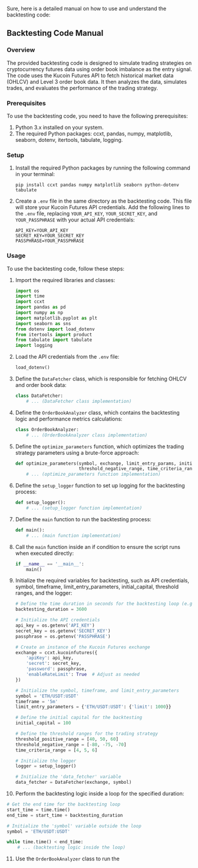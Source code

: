 Sure, here is a detailed manual on how to use and understand the backtesting code:

## Backtesting Code Manual

### Overview
The provided backtesting code is designed to simulate trading strategies on cryptocurrency futures data using order book imbalance as the entry signal. The code uses the Kucoin Futures API to fetch historical market data (OHLCV) and Level 3 order book data. It then analyzes the data, simulates trades, and evaluates the performance of the trading strategy.

### Prerequisites
To use the backtesting code, you need to have the following prerequisites:
1. Python 3.x installed on your system.
2. The required Python packages: ccxt, pandas, numpy, matplotlib, seaborn, dotenv, itertools, tabulate, logging.

### Setup
1. Install the required Python packages by running the following command in your terminal:
   ```
   pip install ccxt pandas numpy matplotlib seaborn python-dotenv tabulate
   ```

2. Create a `.env` file in the same directory as the backtesting code. This file will store your Kucoin Futures API credentials. Add the following lines to the `.env` file, replacing `YOUR_API_KEY`, `YOUR_SECRET_KEY`, and `YOUR_PASSPHRASE` with your actual API credentials:
   ```
   API_KEY=YOUR_API_KEY
   SECRET_KEY=YOUR_SECRET_KEY
   PASSPHRASE=YOUR_PASSPHRASE
   ```

### Usage
To use the backtesting code, follow these steps:

1. Import the required libraries and classes:
   ```python
   import os
   import time
   import ccxt
   import pandas as pd
   import numpy as np
   import matplotlib.pyplot as plt
   import seaborn as sns
   from dotenv import load_dotenv
   from itertools import product
   from tabulate import tabulate
   import logging
   ```

2. Load the API credentials from the `.env` file:
   ```python
   load_dotenv()
   ```

3. Define the `DataFetcher` class, which is responsible for fetching OHLCV and order book data:
   ```python
   class DataFetcher:
       # ... (DataFetcher class implementation)
   ```

4. Define the `OrderBookAnalyzer` class, which contains the backtesting logic and performance metrics calculations:
   ```python
   class OrderBookAnalyzer:
       # ... (OrderBookAnalyzer class implementation)
   ```

5. Define the `optimize_parameters` function, which optimizes the trading strategy parameters using a brute-force approach:
   ```python
   def optimize_parameters(symbol, exchange, limit_entry_params, initial_capital, threshold_positive_range,
                           threshold_negative_range, time_criteria_range):
       # ... (optimize_parameters function implementation)
   ```

6. Define the `setup_logger` function to set up logging for the backtesting process:
   ```python
   def setup_logger():
       # ... (setup_logger function implementation)
   ```

7. Define the `main` function to run the backtesting process:
   ```python
   def main():
       # ... (main function implementation)
   ```

8. Call the `main` function inside an if condition to ensure the script runs when executed directly:
   ```python
   if __name__ == '__main__':
       main()
   ```

9. Initialize the required variables for backtesting, such as API credentials, symbol, timeframe, limit_entry_parameters, initial_capital, threshold ranges, and the logger:
   ```python
   # Define the time duration in seconds for the backtesting loop (e.g., 1 hour)
   backtesting_duration = 3600

   # Initialize the API credentials
   api_key = os.getenv('API_KEY')
   secret_key = os.getenv('SECRET_KEY')
   passphrase = os.getenv('PASSPHRASE')

   # Create an instance of the Kucoin Futures exchange
   exchange = ccxt.kucoinfutures({
       'apiKey': api_key,
       'secret': secret_key,
       'password': passphrase,
       'enableRateLimit': True  # Adjust as needed
   })

   # Initialize the symbol, timeframe, and limit_entry_parameters
   symbol = 'ETH/USDT:USDT'
   timeframe = '5m'
   limit_entry_parameters = {'ETH/USDT:USDT': {'limit': 1000}}

   # Define the initial capital for the backtesting
   initial_capital = 100

   # Define the threshold ranges for the trading strategy
   threshold_positive_range = [40, 50, 60]
   threshold_negative_range = [-80, -75, -70]
   time_criteria_range = [4, 5, 6]

   # Initialize the logger
   logger = setup_logger()

   # Initialize the 'data_fetcher' variable
   data_fetcher = DataFetcher(exchange, symbol)
   ```

10. Perform the backtesting logic inside a loop for the specified duration:
   ```python
   # Get the end time for the backtesting loop
   start_time = time.time()
   end_time = start_time + backtesting_duration

   # Initialize the 'symbol' variable outside the loop
   symbol = 'ETH/USDT:USDT'

   while time.time() < end_time:
       # ... (backtesting logic inside the loop)
   ```

11. Use the `OrderBookAnalyzer` class to run the
